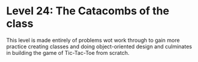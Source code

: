 # Level 24: The Catacombs of the class

This level is made entirely of problems wot work through to gain more practice creating classes and doing object-oriented design and culminates in building the game of Tic-Tac-Toe from scratch.
